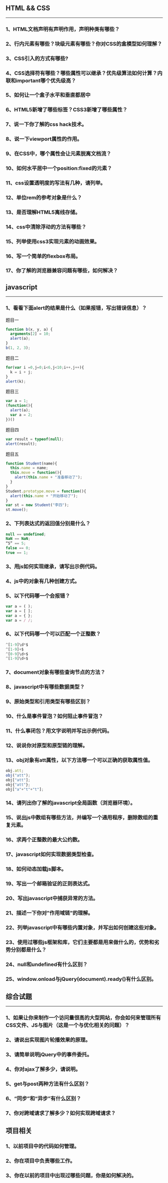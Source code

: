 ## HTML && CSS
*****************

### 1、HTML文档声明有声明作用，声明种类有哪些？

### 2、行内元素有哪些？块级元素有哪些？你对CSS的盒模型如何理解？

### 3、CSS引入的方式有哪些?

### 4、CSS选择符有哪些？哪些属性可以继承？优先级算法如何计算？内联和important哪个优先级高？

### 5、如何让一个盒子水平和垂直都居中

### 6、HTML5新增了哪些标签？CSS3新增了哪些属性？

### 7、说一下你了解的css hack技术。

### 8、说一下viewport属性的作用。

### 9、在CSS中，哪个属性会让元素脱离文档流？

### 10、如何水平居中一个position:fixed的元素？

### 11、css设置透明度的写法有几种，请列举。

### 12、单位rem的参考对象是什么？

### 13、是否理解HTML5离线存储。

### 14、css中清除浮动的方法有哪些？

### 15、列举使用css3实现元素的动画效果。

### 16、写一个简单的flexbox布局。

### 17、你了解的浏览器兼容问题有哪些，如何解决？


## javascript
*****************
### 1、看看下面alert的结果是什么（如果报错，写出错误信息）？

题目一
``` js
function b(x, y, a) {
  arguments[2] = 10;
  alert(a);
}
b(1, 2, 3);
```
题目二
``` js
for(var i =0,j=0;i<6,j<10;i++,j++){
  k = i + j;
}
alert(k);
```
题目三
``` js
var a = 1;
(function(){
  alert(a);
  var a = 2;
})()
```
题目四
``` js
var result = typeof(null);
alert(result);
```

题目五
``` js
function Student(name){
  this.name = name;
  this.move = function(){
    alert(this.name + "准备移动了");
  }
}
Student.prototype.move = function(){
  alert(this.name + "开始移动了");
}
var st = new Student("李四");
st.move();
```

### 2、下列表达式的返回值分别是什么？
``` js
null == undefined;
NaN == NaN;
“5” == 5;
false == 0;
true == 1;
```

### 3、用js如何实现继承，请写出示例代码。

### 4、js中的对象有几种创建方式。

### 5、以下代码哪一个会报错？
``` js
var a = ( );
var a = [ ];
var a = { };
var a = / /;
```

### 6、以下代码哪一个可以匹配一个正整数？
``` js
^[1-9]\d*$
^[1-9]+$
^[0-9]\d+$
^[1-9]\d+$
```

### 7、document对象有哪些查询节点的方法？

### 8、javascript中有哪些数据类型？

### 9、原始类型和引用类型有哪些区别？

### 10、什么是事件冒泡？如何阻止事件冒泡？

### 11、什么事闭包？用文字说明并写出示例代码。

### 12、说说你对原型和原型链的理解。

### 13、obj对象有att属性，以下方法哪一个可以正确的获取属性值。
``` js
obj.att;
obj("att");
obj["att"];
obj{"att"};
obj["a"+"t"+"t"];
```
### 14、请列出你了解的javascript全局函数（浏览器环境）。

### 15、说出js中数组有哪些方法，并编写一个通用程序，删除数组的重复元素。

### 16、求两个正整数的最大公约数。

### 17、javascript如何实现数据类型检查。

### 18、如何动态加载js脚本。

### 19、写出一个邮箱验证的正则表达式。

### 20、写出javascript中捕获异常的方法。

### 21、描述一下你对”作用域链”的理解。

### 22、列举javascript中有哪些内置对象，并写出如何创建这些对象。

### 23、使用过哪些js框架和库，它们主要都是用来做什么的，优势和劣势分别都是什么？

### 24、null和undefined有什么区别？

### 25、window.onload与jQuery(document).ready()有什么区别。

## 综合试题
*****************
### 1、如果让你来制作一个访问量很高的大型网站，你会如何来管理所有CSS文件、JS与图片（这是一个与优化相关的问题）？

### 2、请说出实现图片轮播效果的原理。

### 3、请简单说明jQuery中的事件委托。

### 4、你对ajax了解多少，请说明。

### 5、get与post两种方法有什么区别？

### 6、“同步”和“异步”有什么区别？

### 7、你对跨域请求了解多少？如何实现跨域请求？

## 项目相关

### 1、以前项目中的代码如何管理。

### 2、你在项目中负责哪些工作。

### 3、你在以前的项目中出现过哪些问题，你是如何解决的。
